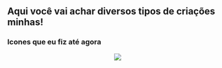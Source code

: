 ## Aqui você vai achar diversos tipos de criações minhas!

### Icones que eu fiz até agora

<p align="center">
  <img  src="https://github.com/isonhar/Extra/blob/main/Imagens/Icons/.Todos%20os%20icones.png">
</p>
